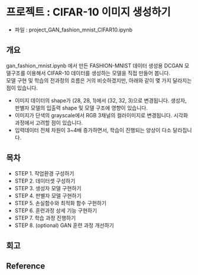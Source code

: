 # 프로젝트 : CIFAR-10 이미지 생성하기
- 파일 : project_GAN_fashion_mnist_CIFAR10.ipynb

## 개요
gan_fashion_mnist.ipynb 에서 만든 FASHION-MNIST 데이터 생성용 DCGAN 모델구조를 이용해서 CIFAR-10 데이터를 생성하는 모델을 직접 만들어 봅니다.   
모델 구현 및 학습의 전과정의 흐름은 거의 비슷하겠지만, 아래와 같이 몇 가지 달라지는 점이 있습니다.   

- 이미지 데이터의 shape가 (28, 28, 1)에서 (32, 32, 3)으로 변경됩니다. 생성자, 판별자 모델의 입출력 shape 및 모델 구조에 영향이 있습니다.
- 이미지가 단색의 grayscale에서 RGB 3채널의 컬러이미지로 변경됩니다. 시각화 과정에서 고려할 점이 있습니다.
- 입력데이터 전체 차원이 3~4배 증가하면서, 학습이 진행되는 양상이 다소 달라집니다.

## 목차
- STEP 1. 작업환경 구성하기
- STEP 2. 데이터셋 구성하기
- STEP 3. 생성자 모델 구현하기
- STEP 4. 판별자 모델 구현하기
- STEP 5. 손실함수와 최적화 함수 구현하기
- STEP 6. 훈련과정 상세 기능 구현하기
- STEP 7. 학습 과정 진행하기
- STEP 8. (optional) GAN 훈련 과정 개선하기

## 회고

## Reference
